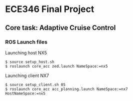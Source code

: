 # ECE346 Final Project

## Core task: Adaptive Cruise Control

### ROS Launch files
Launching host NX5
```shell
$ source setup_host.sh
$ roslaunch core_acc zed.launch NameSpace:=nx5
```

Launching client NX7
```shell
$ source setup_client.sh 05
$ roslaunch core_acc acc_planning.launch NameSpace:=nx7 HostNameSpace:=nx5
```
